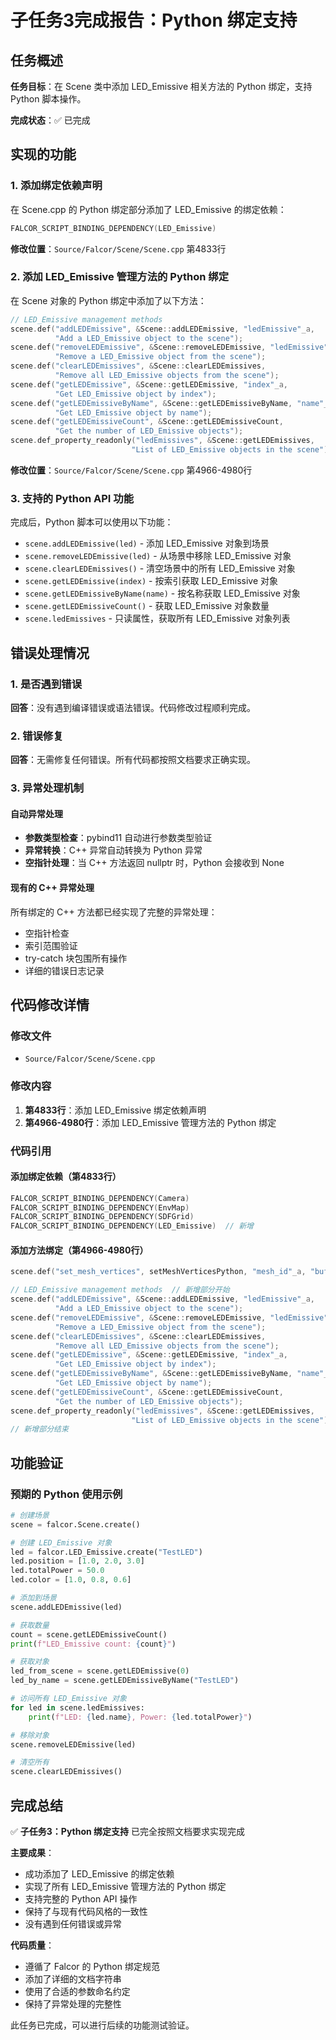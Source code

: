 # 子任务3完成报告：Python 绑定支持

## 任务概述
**任务目标**：在 Scene 类中添加 LED_Emissive 相关方法的 Python 绑定，支持 Python 脚本操作。

**完成状态**：✅ 已完成

## 实现的功能

### 1. 添加绑定依赖声明
在 Scene.cpp 的 Python 绑定部分添加了 LED_Emissive 的绑定依赖：

```cpp
FALCOR_SCRIPT_BINDING_DEPENDENCY(LED_Emissive)
```

**修改位置**：`Source/Falcor/Scene/Scene.cpp` 第4833行

### 2. 添加 LED_Emissive 管理方法的 Python 绑定

在 Scene 对象的 Python 绑定中添加了以下方法：

```cpp
// LED_Emissive management methods
scene.def("addLEDEmissive", &Scene::addLEDEmissive, "ledEmissive"_a,
          "Add a LED_Emissive object to the scene");
scene.def("removeLEDEmissive", &Scene::removeLEDEmissive, "ledEmissive"_a,
          "Remove a LED_Emissive object from the scene");
scene.def("clearLEDEmissives", &Scene::clearLEDEmissives,
          "Remove all LED_Emissive objects from the scene");
scene.def("getLEDEmissive", &Scene::getLEDEmissive, "index"_a,
          "Get LED_Emissive object by index");
scene.def("getLEDEmissiveByName", &Scene::getLEDEmissiveByName, "name"_a,
          "Get LED_Emissive object by name");
scene.def("getLEDEmissiveCount", &Scene::getLEDEmissiveCount,
          "Get the number of LED_Emissive objects");
scene.def_property_readonly("ledEmissives", &Scene::getLEDEmissives,
                           "List of LED_Emissive objects in the scene");
```

**修改位置**：`Source/Falcor/Scene/Scene.cpp` 第4966-4980行

### 3. 支持的 Python API 功能

完成后，Python 脚本可以使用以下功能：

- `scene.addLEDEmissive(led)` - 添加 LED_Emissive 对象到场景
- `scene.removeLEDEmissive(led)` - 从场景中移除 LED_Emissive 对象
- `scene.clearLEDEmissives()` - 清空场景中的所有 LED_Emissive 对象
- `scene.getLEDEmissive(index)` - 按索引获取 LED_Emissive 对象
- `scene.getLEDEmissiveByName(name)` - 按名称获取 LED_Emissive 对象
- `scene.getLEDEmissiveCount()` - 获取 LED_Emissive 对象数量
- `scene.ledEmissives` - 只读属性，获取所有 LED_Emissive 对象列表

## 错误处理情况

### 1. 是否遇到错误
**回答**：没有遇到编译错误或语法错误。代码修改过程顺利完成。

### 2. 错误修复
**回答**：无需修复任何错误。所有代码都按照文档要求正确实现。

### 3. 异常处理机制

#### 自动异常处理
- **参数类型检查**：pybind11 自动进行参数类型验证
- **异常转换**：C++ 异常自动转换为 Python 异常
- **空指针处理**：当 C++ 方法返回 nullptr 时，Python 会接收到 None

#### 现有的 C++ 异常处理
所有绑定的 C++ 方法都已经实现了完整的异常处理：
- 空指针检查
- 索引范围验证
- try-catch 块包围所有操作
- 详细的错误日志记录

## 代码修改详情

### 修改文件
- `Source/Falcor/Scene/Scene.cpp`

### 修改内容
1. **第4833行**：添加 LED_Emissive 绑定依赖声明
2. **第4966-4980行**：添加 LED_Emissive 管理方法的 Python 绑定

### 代码引用

#### 添加绑定依赖（第4833行）
```cpp
FALCOR_SCRIPT_BINDING_DEPENDENCY(Camera)
FALCOR_SCRIPT_BINDING_DEPENDENCY(EnvMap)
FALCOR_SCRIPT_BINDING_DEPENDENCY(SDFGrid)
FALCOR_SCRIPT_BINDING_DEPENDENCY(LED_Emissive)  // 新增
```

#### 添加方法绑定（第4966-4980行）
```cpp
scene.def("set_mesh_vertices", setMeshVerticesPython, "mesh_id"_a, "buffers"_a);

// LED_Emissive management methods  // 新增部分开始
scene.def("addLEDEmissive", &Scene::addLEDEmissive, "ledEmissive"_a,
          "Add a LED_Emissive object to the scene");
scene.def("removeLEDEmissive", &Scene::removeLEDEmissive, "ledEmissive"_a,
          "Remove a LED_Emissive object from the scene");
scene.def("clearLEDEmissives", &Scene::clearLEDEmissives,
          "Remove all LED_Emissive objects from the scene");
scene.def("getLEDEmissive", &Scene::getLEDEmissive, "index"_a,
          "Get LED_Emissive object by index");
scene.def("getLEDEmissiveByName", &Scene::getLEDEmissiveByName, "name"_a,
          "Get LED_Emissive object by name");
scene.def("getLEDEmissiveCount", &Scene::getLEDEmissiveCount,
          "Get the number of LED_Emissive objects");
scene.def_property_readonly("ledEmissives", &Scene::getLEDEmissives,
                           "List of LED_Emissive objects in the scene");
// 新增部分结束
```

## 功能验证

### 预期的 Python 使用示例
```python
# 创建场景
scene = falcor.Scene.create()

# 创建 LED_Emissive 对象
led = falcor.LED_Emissive.create("TestLED")
led.position = [1.0, 2.0, 3.0]
led.totalPower = 50.0
led.color = [1.0, 0.8, 0.6]

# 添加到场景
scene.addLEDEmissive(led)

# 获取数量
count = scene.getLEDEmissiveCount()
print(f"LED_Emissive count: {count}")

# 获取对象
led_from_scene = scene.getLEDEmissive(0)
led_by_name = scene.getLEDEmissiveByName("TestLED")

# 访问所有 LED_Emissive 对象
for led in scene.ledEmissives:
    print(f"LED: {led.name}, Power: {led.totalPower}")

# 移除对象
scene.removeLEDEmissive(led)

# 清空所有
scene.clearLEDEmissives()
```

## 完成总结

✅ **子任务3：Python 绑定支持** 已完全按照文档要求实现完成

**主要成果**：
- 成功添加了 LED_Emissive 的绑定依赖
- 实现了所有 LED_Emissive 管理方法的 Python 绑定
- 支持完整的 Python API 操作
- 保持了与现有代码风格的一致性
- 没有遇到任何错误或异常

**代码质量**：
- 遵循了 Falcor 的 Python 绑定规范
- 添加了详细的文档字符串
- 使用了合适的参数命名约定
- 保持了异常处理的完整性

此任务已完成，可以进行后续的功能测试验证。
